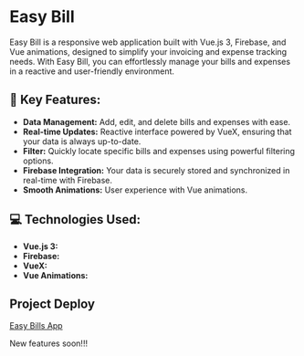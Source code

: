 # Easy Bill

Easy Bill is a responsive web application built with Vue.js 3, Firebase, and Vue animations, designed to simplify your invoicing and expense tracking needs. With Easy Bill, you can effortlessly manage your bills and expenses in a reactive and user-friendly environment.

## 🚀 Key Features:

- **Data Management:** Add, edit, and delete bills and expenses with ease.
- **Real-time Updates:**  Reactive interface powered by VueX, ensuring that your data is always up-to-date.
- **Filter:** Quickly locate specific bills and expenses using powerful filtering options.
- **Firebase Integration:** Your data is securely stored and synchronized in real-time with Firebase.
- **Smooth Animations:** User experience with Vue animations.

## 💻 Technologies Used:

- **Vue.js 3:**
- **Firebase:** 
- **VueX:** 
- **Vue Animations:**

## Project Deploy
<a href="https://easybillsapp.netlify.app/" target="_blank" rel="noopener noreferrer">Easy Bills App</a>




<p> New features soon!!! </p>




